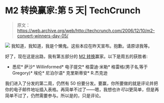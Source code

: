 # M2 转换赢家:第 5 天| TechCrunch

> 原文：<https://web.archive.org/web/http://techcrunch.com/2006/12/10/m2-convert-winners-day-05/>

![](img/3bb6a859d571a92001a52fc6cc2f72be.png)
我知道，我知道，我是个懒鬼。这些本应在昨天宣布。抱歉。请原谅我等。

好了，现在这是出路，我有第五部分的 [M2 转换](https://web.archive.org/web/20151103182849/http://www.google.com/url?sa=t&ct=res&cd=1&url=http%3A%2F%2Fwww.m2solutionsinc.com%2F&ei=EF98RaCuC5uowQLzxL2VCA&usg=__MRviTK-J3L4RsH7on14JOX4BV3Y=&sig2=GIcw0oVdr6A34XiLk5nZAA)赢家。以下是周五的获胜者:

*   悉尼*   萨沙*   Willinformed*   电子提交*   格雷迪·米勒*   格雷格(男子名ˌ等于 Gregory)*   埃伦*   尼泊尔语*   克里斯蒂安*   R.杰克逊

我们进入了分发的第二周，仍然有 50 份要分发。要赢，你所要做的就是评论并把你的电子邮件地址插入表格。再简单不过了——嗯，我想也许*可以*更简单，但是再简单不过了，仍然需要参与。所以是的，只是评论。